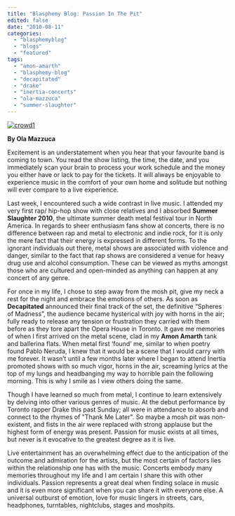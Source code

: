 ```yaml
---
title: "Blasphemy Blog: Passion In The Pit"
edited: false
date: "2010-08-11"
categories:
  - "blasphemyblog"
  - "blogs"
  - "featured"
tags:
  - "amon-amarth"
  - "blasphemy-blog"
  - "decapitated"
  - "drake"
  - "inertia-concerts"
  - "ola-mazzuca"
  - "summer-slaughter"
---
```


[![](http://www.hellbound.ca/wp-content/uploads/2009/07/crowd11-300x128.jpg "crowd1")](http://www.hellbound.ca/wp-content/uploads/2009/07/crowd11.jpg)

**By Ola Mazzuca**

Excitement is an understatement when you hear that your favourite band is coming to town. You read the show listing, the time, the date, and you immediately scan your brain to process your work schedule and the money you either have or lack to pay for the tickets. It will always be enjoyable to experience music in the comfort of your own home and solitude but nothing will ever compare to a live experience.

Last week, I encountered such a wide contrast in live music. I attended my very first rap/ hip-hop show with close relatives and I absorbed **Summer Slaughter 2010**, the ultimate summer death metal festival tour in North America. In regards to sheer enthusiasm fans show at concerts, there is no difference between rap and metal to electronic and indie rock, for it is only the mere fact that their energy is expressed in different forms. To the ignorant individuals out there, metal shows are associated with violence and danger, similar to the fact that rap shows are considered a venue for heavy drug use and alcohol consumption. These can be viewed as myths amongst those who are cultured and open-minded as anything can happen at any concert of any genre.

For once in my life, I chose to step away from the mosh pit, give my neck a rest for the night and embrace the emotions of others. As soon as **Decapitated** announced their final track of the set, the definitive “Spheres of Madness”, the audience became hysterical with joy with horns in the air; fully ready to release any tension or frustration they carried with them before as they tore apart the Opera House in Toronto. It gave me memories of when I first arrived on the metal scene, clad in my **Amon Amarth** tank and ballerina flats. When metal first ‘found’ me, similar to when poetry found Pablo Neruda, I knew that it would be a scene that I would carry with me forever. It wasn’t until a few months later where I began to attend Inertia promoted shows with so much vigor, horns in the air, screaming lyrics at the top of my lungs and headbanging my way to horrible pain the following morning. This is why I smile as I view others doing the same.

Though I have learned so much from metal, I continue to learn extensively by delving into other various genres of music. At the debut performance by Toronto rapper Drake this past Sunday; all were in attendance to absorb and connect to the rhymes of "Thank Me Later". So maybe a mosh pit was non-existent, and fists in the air were replaced with strong applause but the highest form of energy was present. Passion for music exists at all times, but never is it evocative to the greatest degree as it is live.

Live entertainment has an overwhelming effect due to the anticipation of the outcome and admiration for the artists, but the most certain of factors lies within the relationship one has with the music. Concerts embody many memories throughout my life and I am certain I share this with other individuals. Passion represents a great deal when finding solace in music and it is even more significant when you can share it with everyone else. A universal outburst of emotion, love for music lingers in streets, cars, headphones, turntables, nightclubs, stages and moshpits.
